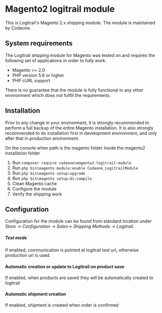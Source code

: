 # Magento2 logitrail module

This is Logitrail's Magento 2.x shipping module. The module is maintained by Codaone.

## System requirements

The Logitrail shipping module for Magento was tested on and requires the following set of applications in order to fully work:

* Magento >= 2.0
* PHP version 5.6 or higher
* PHP cURL support

There is no guarantee that the module is fully functional in any other environment which does not fulfill the requirements.

## Installation

Prior to any change in your environment, it is strongly recommended to perform a full backup of the entire Magento installation.
It is also strongly recommended to do installation first in development environment, and only after that in production environment.

On the console when path is the magento folder
Inside the magento2 installation folder

1. Run `composer require codaone\magento2-logitrail-module`
2. Run `php bin\magento module:enable Codaone_LogitrailModule`
3. Run `php bin\magento setup:upgrade`
4. Run `php bin\magento setup:di:compile`
5. Clean Magento cache
6. Configure the module
7. Verify the shipping work

## Configuration

Configuration for the module can be found from standard location under *Store -> Configuration -> Sales-> Shipping Methods -> Logitrail*.

##### Test mode
If enabled, communication is pointed at logitrail test url, otherwise production url is used.

#### Automatic creation or update to Logitrail on product save
If enabled, when products are saved they will be automatically created to logitrail

#### Automatic shipment creation
If enabled, shipment is created when order is confirmed
